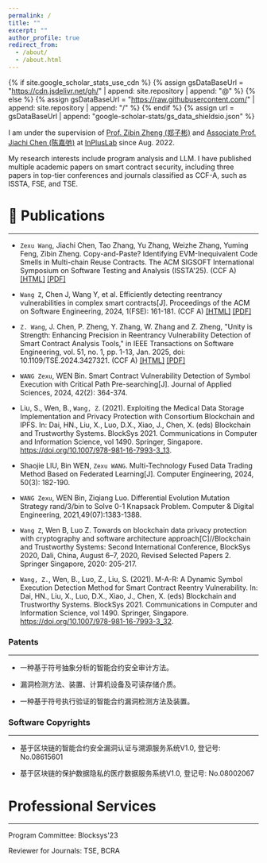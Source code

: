```yaml
---
permalink: /
title: ""
excerpt: ""
author_profile: true
redirect_from:
  - /about/
  - /about.html
---
```


{% if site.google_scholar_stats_use_cdn %}
{% assign gsDataBaseUrl = "https://cdn.jsdelivr.net/gh/" | append: site.repository | append: "@" %}
{% else %}
{% assign gsDataBaseUrl = "https://raw.githubusercontent.com/" | append: site.repository | append: "/" %}
{% endif %}
{% assign url = gsDataBaseUrl | append: "google-scholar-stats/gs_data_shieldsio.json" %}

<span class='anchor' id='about-me'></span>

I am under the supervision of <a href='https://scholar.google.com/citations?hl=zh-CN&user=zWnsNrkAAAAJ'>Prof. Zibin Zheng (郑子彬)</a> and <a href='https://jiachi-chen.github.io/'>Associate Prof. Jiachi Chen (陈嘉弛)</a> at <a href='http://www.inpluslab.com'>InPlusLab</a> since Aug. 2022.

My research interests include program analysis and LLM. I have published multiple academic papers on smart contract security, including three papers in top-tier conferences and journals classified as CCF-A, such as ISSTA, FSE, and TSE.

# 📝 Publications

---
-   `Zexu Wang`, Jiachi Chen, Tao Zhang, Yu Zhang, Weizhe Zhang, Yuming Feng, Zibin Zheng. Copy-and-Paste? Identifying EVM-Inequivalent Code Smells in Multi-chain Reuse Contracts. The ACM SIGSOFT International Symposium on Software Testing and Analysis (ISSTA'25). (CCF A)
    [[HTML]](https://arxiv.org/abs/2504.07589) [[PDF]](/pdf/ISSTA2025.pdf)

-   `Wang Z`, Chen J, Wang Y, et al. Efficiently detecting reentrancy vulnerabilities in complex smart contracts[J]. Proceedings of the ACM on Software Engineering, 2024, 1(FSE): 161-181. (CCF A)
    [[HTML]](https://dl.acm.org/doi/pdf/10.1145/3643734) [[PDF]](/pdf/FSE2024_PaperId_79.pdf)

-   `Z. Wang`, J. Chen, P. Zheng, Y. Zhang, W. Zhang and Z. Zheng, "Unity is Strength: Enhancing Precision in Reentrancy Vulnerability Detection of Smart Contract Analysis Tools," in IEEE Transactions on Software Engineering, vol. 51, no. 1, pp. 1-13, Jan. 2025, doi: 10.1109/TSE.2024.3427321. (CCF A)
    [[HTML]](https://ieeexplore.ieee.org/abstract/document/10596931) [[PDF]](/pdf/TSE_ReEP.pdf)

- `WANG Zexu`, WEN Bin. Smart Contract Vulnerability Detection of Symbol Execution with Critical Path Pre-searching[J]. Journal of Applied Sciences, 2024, 42(2): 364-374.

- Liu, S., Wen, B., `Wang, Z`. (2021). Exploiting the Medical Data Storage Implementation and Privacy Protection with Consortium Blockchain and IPFS. In: Dai, HN., Liu, X., Luo, D.X., Xiao, J., Chen, X. (eds) Blockchain and Trustworthy Systems. BlockSys 2021. Communications in Computer and Information Science, vol 1490. Springer, Singapore. https://doi.org/10.1007/978-981-16-7993-3_13.

- Shaojie LIU, Bin WEN, `Zexu WANG`. Multi-Technology Fused Data Trading Method Based on Federated Learning[J]. Computer Engineering, 2024, 50(3): 182-190.

- `WANG Zexu`, WEN Bin, Ziqiang Luo. Differential Evolution Mutation Strategy rand/3/bin to Solve 0-1 Knapsack Problem. Computer & Digital Engineering, 2021,49(07):1383-1388.

- `Wang Z`, Wen B, Luo Z. Towards on blockchain data privacy protection with cryptography and software architecture approach[C]//Blockchain and Trustworthy Systems: Second International Conference, BlockSys 2020, Dali, China, August 6–7, 2020, Revised Selected Papers 2. Springer Singapore, 2020: 205-217.

- `Wang, Z.`, Wen, B., Luo, Z., Liu, S. (2021). M-A-R: A Dynamic Symbol Execution Detection Method for Smart Contract Reentry Vulnerability. In: Dai, HN., Liu, X., Luo, D.X., Xiao, J., Chen, X. (eds) Blockchain and Trustworthy Systems. BlockSys 2021. Communications in Computer and Information Science, vol 1490. Springer, Singapore. https://doi.org/10.1007/978-981-16-7993-3_32.

### Patents

---
- 一种基于符号抽象分析的智能合约安全审计方法。
  
- 漏洞检测方法、装置、计算机设备及可读存储介质。
  
- 一种基于符号执行验证的智能合约漏洞检测方法及装置。

### Software Copyrights

---
- 基于区块链的智能合约安全漏洞认证与溯源服务系统V1.0, 登记号: No.08615601

- 基于区块链的保护数据隐私的医疗数据服务系统V1.0, 登记号: No.08002067

# Professional Services
---
Program Committee: Blocksys'23

Reviewer for Journals: TSE, BCRA
